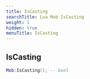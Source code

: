 ```yaml
---
title: IsCasting
searchTitle: Lua Mob IsCasting
weight: 1
hidden: true
menuTitle: IsCasting
---
```

## IsCasting
```lua
Mob:IsCasting(); -- bool
```